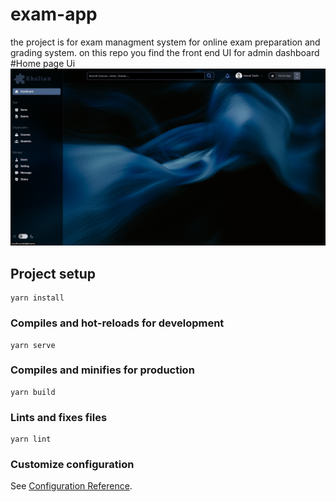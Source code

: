 # exam-app
the project is for exam managment system for online exam preparation and grading system. on this repo you find the front end UI for admin dashboard
#Home page Ui
![](Design/Screenshot%20from%202022-02-16%2016-42-44.png)

## Project setup
```
yarn install
```

### Compiles and hot-reloads for development
```
yarn serve
```

### Compiles and minifies for production
```
yarn build
```

### Lints and fixes files
```
yarn lint
```

### Customize configuration
See [Configuration Reference](https://cli.vuejs.org/config/).


